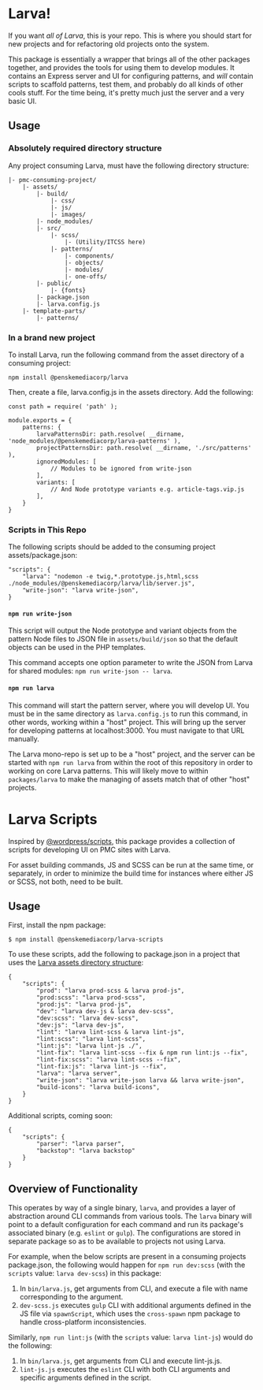 # Larva!

If you want _all of Larva_, this is your repo. This is where you should start for new projects and for refactoring old projects onto the system.

This package is essentially a wrapper that brings all of the other packages together, and provides the tools for using them to develop modules. It contains an Express server and UI for configuring patterns, and _will_ contain scripts to scaffold patterns, test them, and probably do all kinds of other cools stuff. For the time being, it's pretty much just the server and a very basic UI.

## Usage

### Absolutely required directory structure

Any project consuming Larva, must have the following directory structure:

```
|- pmc-consuming-project/
	|- assets/
		|- build/
			|- css/
			|- js/
			|- images/
		|- node_modules/
		|- src/
			|- scss/
				|- (Utility/ITCSS here)
			|- patterns/
				|- components/
				|- objects/
				|- modules/
				|- one-offs/
		|- public/
			|- {fonts}
		|- package.json
		|- larva.config.js
	|- template-parts/
		|- patterns/
```

### In a brand new project

To install Larva, run the following command from the asset directory of a consuming project:
```
npm install @penskemediacorp/larva
```

Then, create a file, larva.config.js in the assets directory. Add the following:

```
const path = require( 'path' );

module.exports = {
	patterns: {
		larvaPatternsDir: path.resolve( __dirname, 'node_modules/@penskemediacorp/larva-patterns' ),
		projectPatternsDir: path.resolve( __dirname, './src/patterns' ),
		ignoredModules: [
			// Modules to be ignored from write-json
		],
		variants: [
			// And Node prototype variants e.g. article-tags.vip.js
		],
	}
}
```

### Scripts in This Repo

The following scripts should be added to the consuming project assets/package.json:

```language:json
"scripts": {
	"larva": "nodemon -e twig,*.prototype.js,html,scss ./node_modules/@penskemediacorp/larva/lib/server.js",
	"write-json": "larva write-json",
}
```

#### `npm run write-json`

This script will output the Node prototype and variant objects from the pattern Node files to JSON file in `assets/build/json` so that the default objects can be used in the PHP templates.

This command accepts one option parameter to write the JSON from Larva for shared modules: `npm run write-json -- larva`.

#### `npm run larva`

This command will start the pattern server, where you will develop UI. You must be in the same directory as `larva.config.js` to run this command, in other words, working within a "host" project. This will bring up the server for developing patterns at localhost:3000. You must navigate to that URL manually.

The Larva mono-repo is set up to be a "host" project, and the server can be started with `npm run larva` from within the root of this repository in order to working on core Larva patterns. This will likely move to within `packages/larva` to make the managing of assets match that of other "host" projects.

# Larva Scripts

Inspired by [@wordpress/scripts](https://github.com/WordPress/gutenberg/tree/master/packages/scripts), this package provides a collection of scripts for developing UI on PMC sites with Larva.

For asset building commands, JS and SCSS can be run at the same time, or separately, in order to minimize the build time for instances where either JS or SCSS, not both, need to be built.

## Usage

First, install the npm package:

```
$ npm install @penskemediacorp/larva-scripts
```

To use these scripts, add the following to package.json in a project that uses the [Larva assets directory structure](https://github.com/penske-media-corp/pmc-larva/tree/master/packages/larva#usage):

```
{
	"scripts": {
		"prod": "larva prod-scss & larva prod-js",
		"prod:scss": "larva prod-scss",
		"prod:js": "larva prod-js",
		"dev": "larva dev-js & larva dev-scss",
		"dev:scss": "larva dev-scss",
		"dev:js": "larva dev-js",
		"lint": "larva lint-scss & larva lint-js",
		"lint:scss": "larva lint-scss",
		"lint:js": "larva lint-js ./",
		"lint-fix": "larva lint-scss --fix & npm run lint:js --fix",
		"lint-fix:scss": "larva lint-scss --fix",
		"lint-fix:js": "larva lint-js --fix",
		"larva": "larva server",
		"write-json": "larva write-json larva && larva write-json",
		"build-icons": "larva build-icons",
	}
}
```

Additional scripts, coming soon:
```
{
	"scripts": {
		"parser": "larva parser",
		"backstop": "larva backstop"
	}
}
```

## Overview of Functionality

This operates by way of a single binary, `larva`, and provides a layer of abstraction around CLI commands from various tools. The `larva` binary will point to a default configuration for each command and run its package's associated binary (e.g. `eslint` or `gulp`). The configurations are stored in separate package so as to be available to projects not using Larva.

For example, when the below scripts are present in a consuming projects package.json, the following would happen for `npm run dev:scss` (with the `scripts` value: `larva dev-scss`) in this package:
1. In `bin/larva.js`, get arguments from CLI, and execute a file with name corresponding to the argument.
2. `dev-scss.js` executes `gulp` CLI with additional arguments defined in the JS file via `spawnScript`, which uses the `cross-spawn` npm package to handle cross-platform inconsistencies.

Similarly, `npm run lint:js` (with the `scripts` value: `larva lint-js`) would do the following:
1. In `bin/larva.js`, get arguments from CLI and execute lint-js.js.
2. `lint-js.js` executes the `eslint` CLI with both CLI arguments and specific arguments defined in the script.
